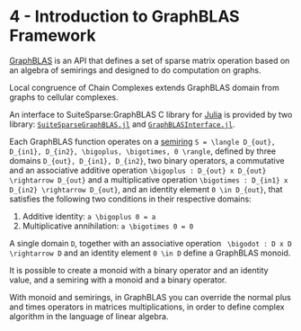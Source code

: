 # 4 - Introduction to GraphBLAS Framework
[GraphBLAS](http://graphblas.org/i) is an API that defines a set of sparse matrix operation based on an algebra of semirings and designed to do computation on graphs.

Local congruence of Chain Complexes extends GraphBLAS domain from graphs to cellular complexes.

An interface to SuiteSparse:GraphBLAS C library for [Julia](https://julialang.org/) is provided by two library: [```SuiteSparseGraphBLAS.jl```](https://github.com/abhinavmehndiratta/SuiteSparseGraphBLAS.jl) and [```GraphBLASInterface.jl```](https://github.com/abhinavmehndiratta/GraphBLASInterface.jl).

Each GraphBLAS function operates on a [semiring](https://en.wikipedia.org/wiki/Semiring) ``S = \langle D_{out}, D_{in1}, D_{in2}, \bigoplus, \bigotimes, 0 \rangle``, defined by three domains ``D_{out}, D_{in1}, D_{in2}``, two binary operators, a commutative and an associative additive operation ``\bigoplus : D_{out} x D_{out} \rightarrow D_{out}`` and a multiplicative operation ``\bigotimes : D_{in1} x D_{in2} \rightarrow D_{out}``, and an identity element ``0 \in D_{out}``, that satisfies the following two conditions in their respective domains:
1. Additive identity: ``a \bigoplus 0 = a``
2. Multiplicative annihilation: ``a \bigotimes 0 = 0``

A single domain ``D``, together with an associative operation `` \bigodot : D x D \rightarrow D`` and an identity element ``0 \in D`` define a GraphBLAS monoid.

It is possible to create a monoid with a binary operator and an identity value, and a semiring with a monoid and a binary operator.

With monoid and semirings, in GraphBLAS you can override the normal plus and times operators in matrices multiplications, in order to define complex algorithm in the language of linear algebra.
